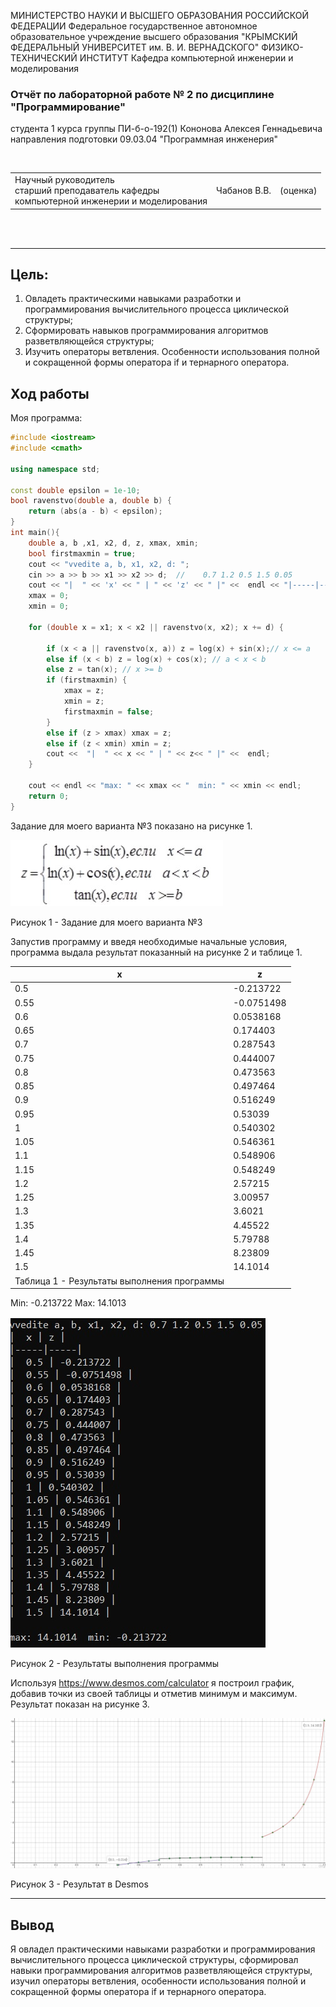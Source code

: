 МИНИСТЕРСТВО НАУКИ И ВЫСШЕГО ОБРАЗОВАНИЯ РОССИЙСКОЙ ФЕДЕРАЦИИ Федеральное государственное автономное образовательное учреждение высшего образования "КРЫМСКИЙ ФЕДЕРАЛЬНЫЙ УНИВЕРСИТЕТ им. В. И. ВЕРНАДСКОГО" ФИЗИКО-ТЕХНИЧЕСКИЙ ИНСТИТУТ Кафедра компьютерной инженерии и моделирования



### Отчёт по лабораторной работе № 2 по дисциплине "Программирование"



студента 1 курса группы ПИ-б-о-192(1)
Кононова Алексея Геннадьевича
направления подготовки 09.03.04 "Программная инженерия"

<br/>

<table>
<tr><td>Научный руководитель<br/> старший преподаватель кафедры<br/> компьютерной инженерии и моделирования</td>
<td>Чабанов В.В.</td>
<td>(оценка)</td>
</table>

<br/><br/>

------

## Цель:

1. Овладеть практическими навыками разработки и программирования вычислительного процесса циклической структуры;
2. Сформировать навыков программирования алгоритмов разветвляющейся структуры;
3. Изучить операторы ветвления. Особенности использования полной и сокращенной формы оператора if и тернарного оператора.

## Ход работы

Моя программа:

```C++
#include <iostream>
#include <cmath>

using namespace std;

const double epsilon = 1e-10;
bool ravenstvo(double a, double b) {
    return (abs(a - b) < epsilon);
}
int main(){
    double a, b ,x1, x2, d, z, xmax, xmin;
    bool firstmaxmin = true;
    cout << "vvedite a, b, x1, x2, d: ";
    cin >> a >> b >> x1 >> x2 >> d;  //    0.7 1.2 0.5 1.5 0.05
    cout << "|  " << 'x' << " | " << 'z' << " |" <<  endl << "|-----|-----|" << endl;
    xmax = 0;
    xmin = 0;

    for (double x = x1; x < x2 || ravenstvo(x, x2); x += d) {

        if (x < a || ravenstvo(x, a)) z = log(x) + sin(x);// x <= a
        else if (x < b) z = log(x) + cos(x); // a < x < b
        else z = tan(x); // x >= b
        if (firstmaxmin) {
            xmax = z;
            xmin = z;
            firstmaxmin = false;
        }
        else if (z > xmax) xmax = z;
        else if (z < xmin) xmin = z;
        cout <<  "|  " << x << " | " << z<< " |" <<  endl;
    }

    cout << endl << "max: " << xmax << "  min: " << xmin << endl;
    return 0;
}
```

 Задание для моего варианта №3 показано на рисунке 1.

![](https://raw.githubusercontent.com/ak1light/first-year-programming/master/labs/lab2/images/func.jpg)

Рисунок 1 - Задание для моего варианта №3

Запустив программу и введя необходимые начальные условия, программа выдала результат показанный на рисунке 2  и таблице 1.

| x                                           | z          |
| ------------------------------------------- | ---------- |
| 0.5                                         | -0.213722  |
| 0.55                                        | -0.0751498 |
| 0.6                                         | 0.0538168  |
| 0.65                                        | 0.174403   |
| 0.7                                         | 0.287543   |
| 0.75                                        | 0.444007    |
| 0.8                                         | 0.473563   |
| 0.85                                        | 0.497464   |
| 0.9                                         | 0.516249   |
| 0.95                                        | 0.53039    |
| 1                                           | 0.540302   |
| 1.05                                        | 0.546361   |
| 1.1                                         | 0.548906   |
| 1.15                                        | 0.548249   |
| 1.2                                         | 2.57215    |
| 1.25                                        | 3.00957    |
| 1.3                                         | 3.6021     |
| 1.35                                        | 4.45522    |
| 1.4                                         | 5.79788    |
| 1.45                                        | 8.23809    |
| 1.5                                         | 14.1014    |
| Таблица 1 - Результаты выполнения программы |            |
Min: -0.213722 Max: 14.1013

![](https://raw.githubusercontent.com/ak1light/first-year-programming/master/labs/lab2/images/resultprog.jpg )

Рисунок 2 - Результаты выполнения программы

Используя https://www.desmos.com/calculator я построил график, добавив точки из своей таблицы и отметив минимум и максимум. Результат показан на рисунке 3.

![](https://raw.githubusercontent.com/ak1light/first-year-programming/master/labs/lab2/images/otmetki.jpg)

Рисунок 3  - Результат в Desmos

------

## Вывод

Я овладел практическими навыками разработки и программирования вычислительного процесса циклической структуры, сформировал навыки программирования алгоритмов разветвляющейся структуры, изучил операторы ветвления, особенности использования полной и сокращенной формы оператора if и тернарного оператора.